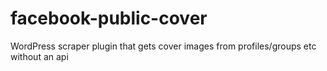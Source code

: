 # facebook-public-cover
WordPress scraper plugin that gets cover images from profiles/groups etc without an api
